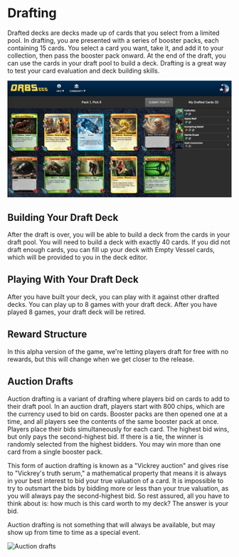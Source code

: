 # Drafting

Drafted decks are decks made up of cards that you select from a limited pool. In drafting, you are presented with a series of booster packs, each containing 15 cards. You select a card you want, take it, and add it to your collection, then pass the booster pack onward. At the end of the draft, you can use the cards in your draft pool to build a deck. Drafting is a great way to test your card evaluation and deck building skills.

![Pick drafts](/wiki-assets/other/pick_draft.png)

## Building Your Draft Deck

After the draft is over, you will be able to build a deck from the cards in your draft pool. You will need to build a deck with exactly 40 cards. If you did not draft enough cards, you can fill up your deck with Empty Vessel cards, which will be provided to you in the deck editor.

## Playing With Your Draft Deck

After you have built your deck, you can play with it against other drafted decks. You can play up to 8 games with your draft deck. After you have played 8 games, your draft deck will be retired.

## Reward Structure

In this alpha version of the game, we're letting players draft for free with no rewards, but this will change when we get closer to the release.

## Auction Drafts

Auction drafting is a variant of drafting where players bid on cards to add to their draft pool. In an auction draft, players start with 800 chips, which are the currency used to bid on cards. Booster packs are then opened one at a time, and all players see the contents of the same booster pack at once. Players place their bids simultaneously for each card. The highest bid wins, but only pays the second-highest bid. If there is a tie, the winner is randomly selected from the highest bidders. You may win more than one card from a single booster pack.

This form of auction drafting is known as a "Vickrey auction" and gives rise to "Vickrey's truth serum," a mathematical property that means it is always in your best interest to bid your true valuation of a card. It is impossible to try to outsmart the bids by bidding more or less than your true valuation, as you will always pay the second-highest bid. So rest assured, all you have to think about is: how much is this card worth to my deck? The answer is your bid.

Auction drafting is not something that will always be available, but may show up from time to time as a special event.

![Auction drafts](/wiki-assets/other/auction_draft.png)
